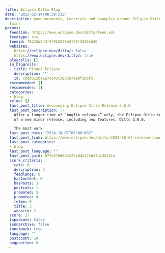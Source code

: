 ```yaml
---
title: Eclipse Ditto Blog
date: "2025-02-14T08:39:53Z"
description: Announcements, tutorials and examples around Eclipse Ditto and Digital
  Twins
params:
  feedlink: https://www.eclipse.dev/ditto/feed.xml
  feedtype: rss
  feedid: 78325d243f9f9522f0e2f29f15265b26
  websites:
    https://eclipse.dev/ditto/: false
    https://www.eclipse.dev/ditto/: true
  blogrolls: []
  in_blogrolls:
  - title: Planet Eclipse
    description: ""
    id: cbdb622ba1e7cc43c393ca7aabf106f5
  recommended: []
  recommender: []
  categories:
  - blog
  relme: {}
  last_post_title: Announcing Eclipse Ditto Release 3.6.0
  last_post_description: |-
    After a longer time of “bugfix releases” only, the Eclipse Ditto team is once again happy to announce the availability
    of a new minor release, including new features: Ditto 3.6.0.

    The most work
  last_post_date: "2024-10-07T00:00:00Z"
  last_post_link: https://www.eclipse.dev/ditto/2024-10-07-release-announcement-360.html
  last_post_categories:
  - blog
  last_post_language: ""
  last_post_guid: 077e970d6842294d4e1280a7a1402414
  score_criteria:
    cats: 0
    description: 3
    feedlangs: 0
    hasContent: 0
    hasPosts: 3
    postcats: 1
    promoted: 5
    promotes: 0
    relme: 0
    title: 3
    website: 2
  score: 17
  ispodcast: false
  isnoarchive: false
  innetwork: true
  language: ""
  postcount: 10
  avgpostlen: 0
---
```

